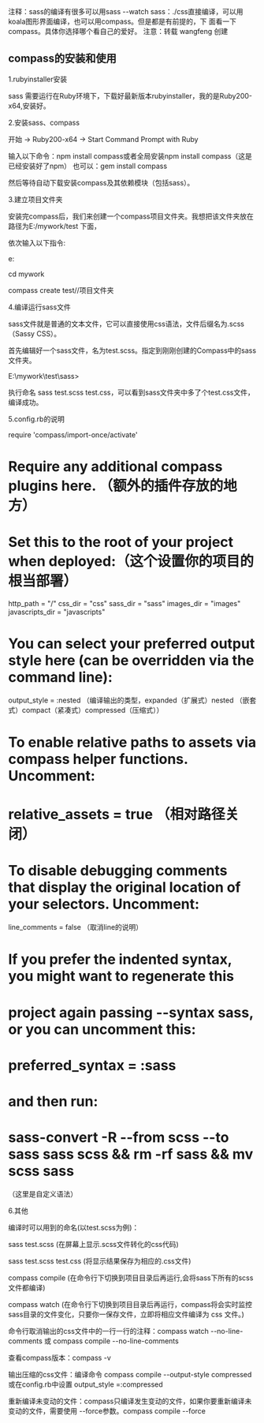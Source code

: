 注释：sass的编译有很多可以用sass --watch sass：./css直接编译，可以用koala图形界面编译，也可以用compass。但是都是有前提的，下
面看一下compass。具体你选择哪个看自己的爱好。
注意：转载 wangfeng 创建
<h2>compass的安装和使用</h2>
1.rubyinstaller安装

sass 需要运行在Ruby环境下，下载好最新版本rubyinstaller，我的是Ruby200-x64,安装好。

2.安装sass、compass

开始 -> Ruby200-x64 ->  Start Command Prompt with Ruby

输入以下命令：npm install compass或者全局安装npm install compass（这是已经安装好了npm）
也可以：gem install compass

然后等待自动下载安装compass及其依赖模块（包括sass）。



3.建立项目文件夹

安装完compass后，我们来创建一个compass项目文件夹。我想把该文件夹放在 路径为E:/mywork/test 下面，

依次输入以下指令:

e:                              

cd mywork                 

compass create test//项目文件夹



4.编译运行sass文件

sass文件就是普通的文本文件，它可以直接使用css语法，文件后缀名为.scss（Sassy CSS）。

首先编辑好一个sass文件，名为test.scss。指定到刚刚创建的Compass中的sass文件夹。



E:\mywork\test\sass>

执行命名 sass test.scss test.css，可以看到sass文件夹中多了个test.css文件，编译成功。


5.config.rb的说明

require 'compass/import-once/activate'
# Require any additional compass plugins here. （额外的插件存放的地方）

# Set this to the root of your project when deployed:（这个设置你的项目的根当部署）
http_path = "/"
css_dir = "css"
sass_dir = "sass"
images_dir = "images"
javascripts_dir = "javascripts"

# You can select your preferred output style here (can be overridden via the command line):
output_style = :nested   （编译输出的类型，expanded（扩展式）nested （嵌套式）compact（紧凑式）compressed（压缩式））
# To enable relative paths to assets via compass helper functions. Uncomment:
# relative_assets = true （相对路径关闭）

# To disable debugging comments that display the original location of your selectors. Uncomment:
line_comments = false （取消line的说明）


# If you prefer the indented syntax, you might want to regenerate this
# project again passing --syntax sass, or you can uncomment this:
# preferred_syntax = :sass
# and then run:
# sass-convert -R --from scss --to sass sass scss && rm -rf sass && mv scss sass
（这里是自定义语法）

6.其他

编译时可以用到的命名(以test.scss为例)：

sass test.scss     (在屏幕上显示.scss文件转化的css代码)

sass test.scss test.css (将显示结果保存为相应的.css文件)

compass compile (在命令行下切换到项目目录后再运行,会将sass下所有的scss文件都编译)

compass watch (在命令行下切换到项目目录后再运行，compass将会实时监控 sass目录的文件变化，只要你一保存文件，立即将相应文件编译为 css 文件。)

命令行取消输出的css文件中的一行一行的注释：compass watch --no-line-comments 或 compass compile --no-line-comments

查看compass版本：compass -v

输出压缩的css文件：编译命令 compass compile --output-style compressed 或在config.rb中设置 output_style =:compressed

重新编译未变动的文件：compass只编译发生变动的文件，如果你要重新编译未变动的文件，需要使用 --force参数。compass compile --force
